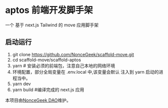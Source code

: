 # aptos 前端开发脚手架

一个 基于 next.js Tailwind 的 move 应用脚手架

## 启动运行

1. git clone <https://github.com/NonceGeek/scaffold-move.git>
2. cd scaffold-move/scaffold-aptos
3. yarn # 安装必须的前端包，注意自己本地的网络环境
4. 环境配置，部分全局变量在 .env.local 中,该变量会默认 注入到 yarn 启动的进程当中。
4. yarn dev
5. yarn build #编译完成的 next.js 应用

本项目由[NonceGeek DAO](https://noncegeek.com/#/)维护。

